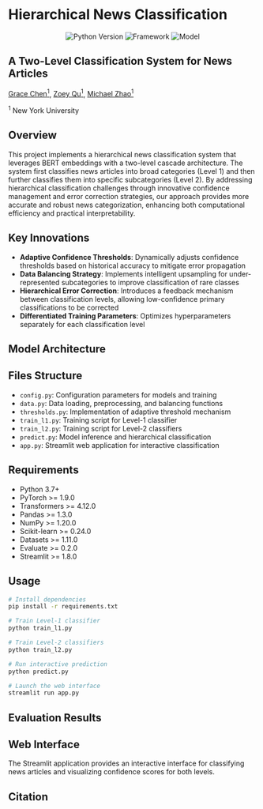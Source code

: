 # Hierarchical News Classification

<p align="center">
<img src="https://img.shields.io/badge/Python-3.7+-blue.svg" alt="Python Version">
<img src="https://img.shields.io/badge/Framework-PyTorch-orange.svg" alt="Framework">
<img src="https://img.shields.io/badge/Model-BERT-yellow.svg" alt="Model">
</p>

## A Two-Level Classification System for News Articles

[Grace Chen<sup>1</sup>](mailto:gc3022@nyu.edu), [Zoey Qu<sup>1</sup>](mailto:xq529@nyu.edu), [Michael Zhao<sup>1</sup>](mailto:bz2227@nyu.edu)

<sup>1</sup> New York University

## Overview

This project implements a hierarchical news classification system that leverages BERT embeddings with a two-level cascade architecture. The system first classifies news articles into broad categories (Level 1) and then further classifies them into specific subcategories (Level 2). By addressing hierarchical classification challenges through innovative confidence management and error correction strategies, our approach provides more accurate and robust news categorization, enhancing both computational efficiency and practical interpretability.

## Key Innovations

- **Adaptive Confidence Thresholds**: Dynamically adjusts confidence thresholds based on historical accuracy to mitigate error propagation
- **Data Balancing Strategy**: Implements intelligent upsampling for under-represented subcategories to improve classification of rare classes
- **Hierarchical Error Correction**: Introduces a feedback mechanism between classification levels, allowing low-confidence primary classifications to be corrected
- **Differentiated Training Parameters**: Optimizes hyperparameters separately for each classification level

## Model Architecture


## Files Structure

- `config.py`: Configuration parameters for models and training
- `data.py`: Data loading, preprocessing, and balancing functions
- `thresholds.py`: Implementation of adaptive threshold mechanism
- `train_l1.py`: Training script for Level-1 classifier
- `train_l2.py`: Training script for Level-2 classifiers
- `predict.py`: Model inference and hierarchical classification
- `app.py`: Streamlit web application for interactive classification

## Requirements

- Python 3.7+
- PyTorch >= 1.9.0
- Transformers >= 4.12.0
- Pandas >= 1.3.0
- NumPy >= 1.20.0
- Scikit-learn >= 0.24.0
- Datasets >= 1.11.0
- Evaluate >= 0.2.0
- Streamlit >= 1.8.0

## Usage

```bash
# Install dependencies
pip install -r requirements.txt

# Train Level-1 classifier
python train_l1.py

# Train Level-2 classifiers
python train_l2.py

# Run interactive prediction
python predict.py

# Launch the web interface
streamlit run app.py
```

## Evaluation Results


## Web Interface

The Streamlit application provides an interactive interface for classifying news articles and visualizing confidence scores for both levels.

## Citation

